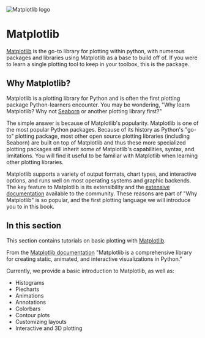 ![Matplotlib logo](https://matplotlib.org/stable/_images/sphx_glr_logos2_003.png)

# Matplotlib

[Matplotlib](https://matplotlib.org) is the go-to library for plotting within python, with numerous packages and libraries using Matplotlib as a base to build off of. If you were to learn a single plotting tool to keep in your toolbox, this is the package.

## Why Matplotlib?

Matplotlib is a plotting library for Python and is often the first plotting package Python-learners encounter. You may be wondering, "Why learn Matplotlib? Why not [Seaborn](https://seaborn.pydata.org) or another plotting library first?"

The simple answer is because of Matplotlib's popularity. Matplotlib is one of the most popular Python packages. Because of its history as Python's "go-to" plotting package, most other open source plotting libraries (including Seaborn) are built on top of Matplotlib and thus these more specialized plotting packages still inherit some of Matplotlib's capabilities, syntax, and limitations. You will find it useful to be familiar with Matplotlib when learning other plotting libraries.

Matplotlib supports a variety of output formats, chart types, and interactive options, and runs well on most operating systems and graphic backends. The key feature to Matplotlib is its extensibility and the [extensive documentation](https://matplotlib.org) available to the community. These reasons are part of "Why Matplotlib" is so popular, and the first plotting language we will introduce you to in this book.

## In this section

This section contains tutorials on basic plotting with [Matplotlib](https://matplotlib.org).

From the [Matplotlib documentation](https://matplotlib.org) "Matplotlib is a comprehensive library for creating static, animated, and interactive visualizations in Python."

Currently, we provide a basic introduction to Matplotlib, as well as:

   - Histograms
   - Piecharts
   - Animations
   - Annotations
   - Colorbars
   - Contour plots
- Customizing layouts
- Interactive and 3D plotting
